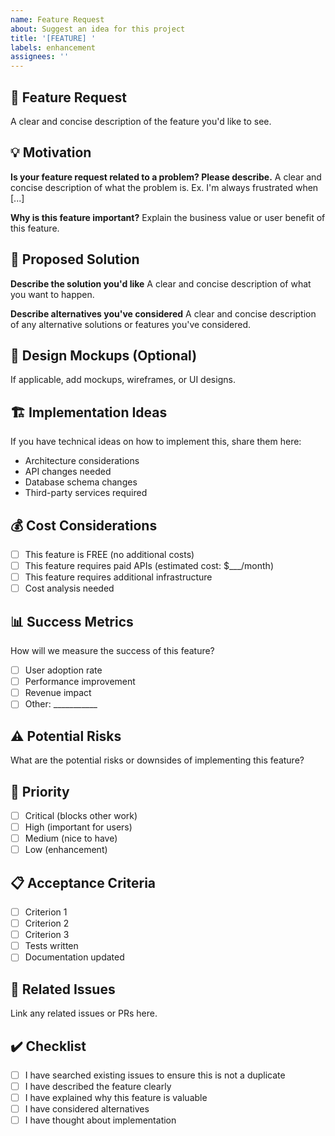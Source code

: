 ```yaml
---
name: Feature Request
about: Suggest an idea for this project
title: '[FEATURE] '
labels: enhancement
assignees: ''
---
```


## 🚀 Feature Request

A clear and concise description of the feature you'd like to see.

## 💡 Motivation

**Is your feature request related to a problem? Please describe.**
A clear and concise description of what the problem is. Ex. I'm always frustrated when [...]

**Why is this feature important?**
Explain the business value or user benefit of this feature.

## 📝 Proposed Solution

**Describe the solution you'd like**
A clear and concise description of what you want to happen.

**Describe alternatives you've considered**
A clear and concise description of any alternative solutions or features you've considered.

## 🎨 Design Mockups (Optional)

If applicable, add mockups, wireframes, or UI designs.

## 🏗️ Implementation Ideas

If you have technical ideas on how to implement this, share them here:

- Architecture considerations
- API changes needed
- Database schema changes
- Third-party services required

## 💰 Cost Considerations

- [ ] This feature is FREE (no additional costs)
- [ ] This feature requires paid APIs (estimated cost: $___/month)
- [ ] This feature requires additional infrastructure
- [ ] Cost analysis needed

## 📊 Success Metrics

How will we measure the success of this feature?

- [ ] User adoption rate
- [ ] Performance improvement
- [ ] Revenue impact
- [ ] Other: ___________

## ⚠️ Potential Risks

What are the potential risks or downsides of implementing this feature?

## 🎯 Priority

- [ ] Critical (blocks other work)
- [ ] High (important for users)
- [ ] Medium (nice to have)
- [ ] Low (enhancement)

## 📋 Acceptance Criteria

- [ ] Criterion 1
- [ ] Criterion 2
- [ ] Criterion 3
- [ ] Tests written
- [ ] Documentation updated

## 🔗 Related Issues

Link any related issues or PRs here.

## ✔️ Checklist

- [ ] I have searched existing issues to ensure this is not a duplicate
- [ ] I have described the feature clearly
- [ ] I have explained why this feature is valuable
- [ ] I have considered alternatives
- [ ] I have thought about implementation
